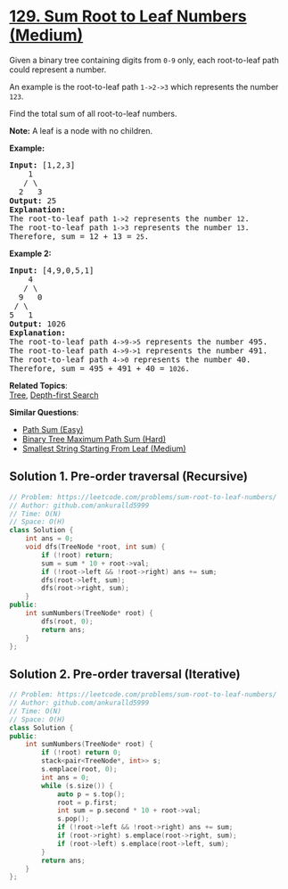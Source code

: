 # [129. Sum Root to Leaf Numbers (Medium)](https://leetcode.com/problems/sum-root-to-leaf-numbers/)

<p>Given a binary tree containing digits from <code>0-9</code> only, each root-to-leaf path could represent a number.</p>

<p>An example is the root-to-leaf path <code>1-&gt;2-&gt;3</code> which represents the number <code>123</code>.</p>

<p>Find the total sum of all root-to-leaf numbers.</p>

<p><strong>Note:</strong>&nbsp;A leaf is a node with no children.</p>

<p><strong>Example:</strong></p>

<pre><strong>Input:</strong> [1,2,3]
    1
   / \
  2   3
<strong>Output:</strong> 25
<strong>Explanation:</strong>
The root-to-leaf path <code>1-&gt;2</code> represents the number <code>12</code>.
The root-to-leaf path <code>1-&gt;3</code> represents the number <code>13</code>.
Therefore, sum = 12 + 13 = <code>25</code>.</pre>

<p><strong>Example 2:</strong></p>

<pre><strong>Input:</strong> [4,9,0,5,1]
    4
   / \
  9   0
&nbsp;/ \
5   1
<strong>Output:</strong> 1026
<strong>Explanation:</strong>
The root-to-leaf path <code>4-&gt;9-&gt;5</code> represents the number 495.
The root-to-leaf path <code>4-&gt;9-&gt;1</code> represents the number 491.
The root-to-leaf path <code>4-&gt;0</code> represents the number 40.
Therefore, sum = 495 + 491 + 40 = <code>1026</code>.</pre>


**Related Topics**:  
[Tree](https://leetcode.com/tag/tree/), [Depth-first Search](https://leetcode.com/tag/depth-first-search/)

**Similar Questions**:
* [Path Sum (Easy)](https://leetcode.com/problems/path-sum/)
* [Binary Tree Maximum Path Sum (Hard)](https://leetcode.com/problems/binary-tree-maximum-path-sum/)
* [Smallest String Starting From Leaf (Medium)](https://leetcode.com/problems/smallest-string-starting-from-leaf/)

## Solution 1. Pre-order traversal (Recursive)

```cpp
// Problem: https://leetcode.com/problems/sum-root-to-leaf-numbers/
// Author: github.com/ankuralld5999
// Time: O(N)
// Space: O(H)
class Solution {
    int ans = 0;
    void dfs(TreeNode *root, int sum) {
        if (!root) return;
        sum = sum * 10 + root->val;
        if (!root->left && !root->right) ans += sum;
        dfs(root->left, sum);
        dfs(root->right, sum);
    }
public:
    int sumNumbers(TreeNode* root) {
        dfs(root, 0);
        return ans;
    }
};
```

## Solution 2. Pre-order traversal (Iterative)

```cpp
// Problem: https://leetcode.com/problems/sum-root-to-leaf-numbers/
// Author: github.com/ankuralld5999
// Time: O(N)
// Space: O(H)
class Solution {
public:
    int sumNumbers(TreeNode* root) {
        if (!root) return 0;
        stack<pair<TreeNode*, int>> s;
        s.emplace(root, 0);
        int ans = 0;
        while (s.size()) {
            auto p = s.top();
            root = p.first;
            int sum = p.second * 10 + root->val;
            s.pop();
            if (!root->left && !root->right) ans += sum;
            if (root->right) s.emplace(root->right, sum);
            if (root->left) s.emplace(root->left, sum);
        }
        return ans;
    }
};
```
